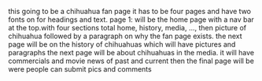 this going to be a chihuahua fan page it has to be four pages and have two fonts on for headings and text.
page 1: will be the home page with a nav bar at the top.with four sections total home, history, media, ..., then picture of chihuahua followed by a paragraph on why the fan page exists.
the next page will be on the history of chihuahuas which will have pictures and paragraphs
the next page will be about chihuahuas in the media. it will have commercials and movie news of past and current
then the final page will be were people can submit pics and comments

